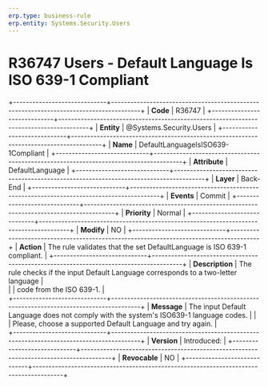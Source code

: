 ```yaml
---
erp.type: business-rule
erp.entity: Systems.Security.Users 
---
```


# R36747 Users - Default Language Is ISO 639-1 Compliant
+-----------------------------+---------------------------------------------------------------------------------------+
| **Code**                    | R36747                                                                                |
+-----------------------------+---------------------------------------------------------------------------------------+
| **Entity**                  | @Systems.Security.Users                                                               |
+-----------------------------+---------------------------------------------------------------------------------------+
| **Name**                    | DefaultLanguageIsISO639-1Compliant                                                    |
+-----------------------------+---------------------------------------------------------------------------------------+
| **Attribute**               | DefaultLanguage                                                                       |
+-----------------------------+---------------------------------------------------------------------------------------+
| **Layer**                   | Back-End                                                                              |
+-----------------------------+---------------------------------------------------------------------------------------+
| **Events**                  | Commit                                                                                |
+-----------------------------+---------------------------------------------------------------------------------------+
| **Priority**                | Normal                                                                                |
+-----------------------------+---------------------------------------------------------------------------------------+
| **Modify**                  | NO                                                                                    |
+-----------------------------+---------------------------------------------------------------------------------------+
| **Action**                  | The rule validates that the set DefaultLanguage is ISO 639-1 compliant.               |
+-----------------------------+---------------------------------------------------------------------------------------+
| **Description**             | The rule checks if the input Default Language corresponds to a two-letter language    |  
|                             | code from the ISO 639-1.                                                              |     
+-----------------------------+---------------------------------------------------------------------------------------+
| **Message**                 | The input Default Language does not comply with the system's ISO639-1 language codes. |
|                             | Please, choose a supported Default Language and try again.                            |                               
+-----------------------------+---------------------------------------------------------------------------------------+
| **Version**                 | Introduced:                                                                           |
+-----------------------------+---------------------------------------------------------------------------------------+
| **Revocable**               | NO                                                                                    |
+-----------------------------+---------------------------------------------------------------------------------------+
